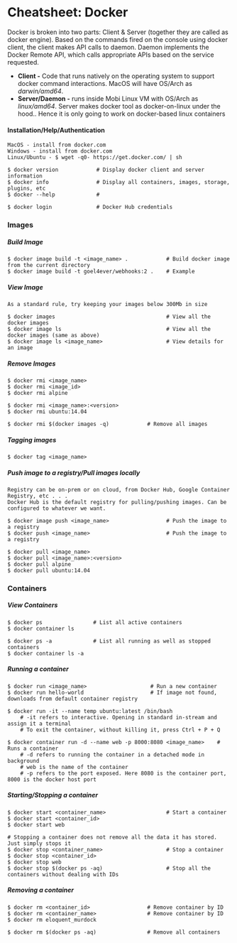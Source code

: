 # Cheatsheet: Docker

Docker is broken into two parts: Client & Server \(together they are called as docker engine\). Based on the commands fired on the console using docker client, the client makes API calls to daemon. Daemon implements the Docker Remote API, which calls appropriate APIs based on the service requested.

* **Client -** Code that runs natively on the operating system to support docker command interactions. MacOS will have OS/Arch as _darwin/amd64_.
* **Server/Daemon -** runs inside Mobi Linux VM with OS/Arch as _linux/amd64_. Server makes docker tool as docker-on-linux under the hood.. Hence it is only going to work on docker-based linux containers

#### Installation/Help/Authentication

```
MacOS - install from docker.com
Windows - install from docker.com
Linux/Ubuntu - $ wget -q0- https://get.docker.com/ | sh

$ docker version            # Display docker client and server information
$ docker info               # Display all containers, images, storage, plugins, etc
$ docker --help             #

$ docker login              # Docker Hub credentials
```

### Images

##### Build Image

```
$ docker image build -t <image_name> .            # Build docker image from the current directory
$ docker image build -t goel4ever/webhooks:2 .    # Example
```

##### View Image

```
As a standard rule, try keeping your images below 300Mb in size

$ docker images                                   # View all the docker images
$ docker image ls                                 # View all the docker images (same as above)
$ docker image ls <image_name>                    # View details for an image
```

##### Remove Images

```
$ docker rmi <image_name>
$ docker rmi <image_id>
$ docker rmi alpine

$ docker rmi <image_name>:<version>
$ docker rmi ubuntu:14.04

$ docker rmi $(docker images -q)            # Remove all images
```

##### Tagging images

```
$ docker tag <image_name>
```

##### Push image to a registry/Pull images locally

```
Registry can be on-prem or on cloud, from Docker Hub, Google Container Registry, etc . . .
Docker Hub is the default registry for pulling/pushing images. Can be configured to whatever we want.

$ docker image push <image_name>                  # Push the image to a registry
$ docker push <image_name>                        # Push the image to a registry

$ docker pull <image_name>
$ docker pull <image_name>:<version>
$ docker pull alpine
$ docker pull ubuntu:14.04
```

### Containers

##### View Containers

```
$ docker ps                # List all active containers
$ docker container ls

$ docker ps -a             # List all running as well as stopped containers
$ docker container ls -a
```

##### Running a container

```
$ docker run <image_name>                    # Run a new container
$ docker run hello-world                     # If image not found, downloads from default container registry

$ docker run -it --name temp ubuntu:latest /bin/bash
    # -it refers to interactive. Opening in standard in-stream and assign it a terminal
    # To exit the container, without killing it, press Ctrl + P + Q

$ docker container run -d --name web -p 8000:8080 <image_name>    # Runs a container
    # -d refers to running the container in a detached mode in background
    # web is the name of the container
    # -p refers to the port exposed. Here 8080 is the container port, 8000 is the docker host port
```

##### Starting/Stopping a container

```
$ docker start <container_name>                   # Start a container
$ docker start <container_id>
$ docker start web

# Stopping a container does not remove all the data it has stored. Just simply stops it
$ docker stop <container_name>                    # Stop a container
$ docker stop <container_id>
$ docker stop web
$ docker stop $(docker ps -aq)                    # Stop all the containers without dealing with IDs
```

##### Removing a container

```
$ docker rm <container_id>                  # Remove container by ID
$ docker rm <container_name>                # Remove container by ID
$ docker rm eloquent_murdock

$ docker rm $(docker ps -aq)                # Remove all containers
```



